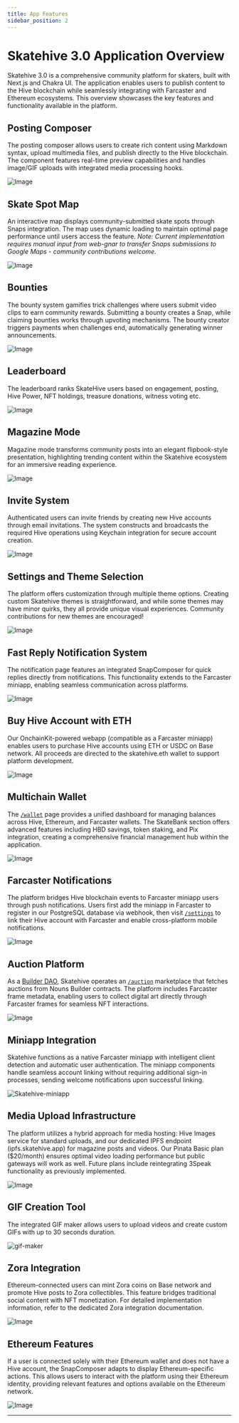 ```yaml
---
title: App Features
sidebar_position: 2
---
```


# Skatehive 3.0 Application Overview

Skatehive 3.0 is a comprehensive community platform for skaters, built with Next.js and Chakra UI. The application enables users to publish content to the Hive blockchain while seamlessly integrating with Farcaster and Ethereum ecosystems. This overview showcases the key features and functionality available in the platform.

## Posting Composer

The posting composer allows users to create rich content using Markdown syntax, upload multimedia files, and publish directly to the Hive blockchain. The component features real-time preview capabilities and handles image/GIF uploads with integrated media processing hooks.

![Image](https://ipfs.skatehive.app/ipfs/QmbMT47u9nd7zyNYWUCR5hHe1AG6k49xGrPjQcv4mqDr3u)

## Skate Spot Map

An interactive map displays community-submitted skate spots through Snaps integration. The map uses dynamic loading to maintain optimal page performance until users access the feature. _Note: Current implementation requires manual input from web-gnar to transfer Snaps submissions to Google Maps - community contributions welcome._

![Image](https://ipfs.skatehive.app/ipfs/QmcigkjTTHjm2PXHLzRCAFLBXbjdFyKgd9XVS9yMqQDzdj)

## Bounties

The bounty system gamifies trick challenges where users submit video clips to earn community rewards. Submitting a bounty creates a Snap, while claiming bounties works through upvoting mechanisms. The bounty creator triggers payments when challenges end, automatically generating winner announcements.

![Image](https://ipfs.skatehive.app/ipfs/QmZgF8eKLmtkCDLVRP9Tey9CLjhsWX8gG4fU6ms285QfjK)

## Leaderboard

The leaderboard ranks SkateHive users based on engagement, posting, Hive Power, NFT holdings, treasure donations, witness voting etc.

![Image](https://ipfs.skatehive.app/ipfs/QmekeXkQzMhz6io69k3tpmGN1KcXPv6hgJcYM7aJ83KY7y)

## Magazine Mode

Magazine mode transforms community posts into an elegant flipbook-style presentation, highlighting trending content within the Skatehive ecosystem for an immersive reading experience.

![Image](https://ipfs.skatehive.app/ipfs/QmQSiX4dBw9mA4uB8FFemMcLauKfJYg5pS2SU1ND2u4kN1)

## Invite System

Authenticated users can invite friends by creating new Hive accounts through email invitations. The system constructs and broadcasts the required Hive operations using Keychain integration for secure account creation.

![Image](https://ipfs.skatehive.app/ipfs/QmXWnFG2EpEXpVLtLRYSnPPq5LLgDDoeJvLLmy6VwDnXhR)

## Settings and Theme Selection

The platform offers customization through multiple theme options. Creating custom Skatehive themes is straightforward, and while some themes may have minor quirks, they all provide unique visual experiences. Community contributions for new themes are encouraged!

![Image](https://ipfs.skatehive.app/ipfs/QmcZQSbz1ufccTatNk28eZ1W5RE88cYtfBLcB6Mx8hAsac)

## Fast Reply Notification System

The notification page features an integrated SnapComposer for quick replies directly from notifications. This functionality extends to the Farcaster miniapp, enabling seamless communication across platforms.

![Image](https://ipfs.skatehive.app/ipfs/QmS9rJCC8C2HTid4KsXEA8fd1U4TxqEcvGXbUDWjz8phaw)

## Buy Hive Account with ETH

Our OnchainKit-powered webapp (compatible as a Farcaster miniapp) enables users to purchase Hive accounts using ETH or USDC on Base network. All proceeds are directed to the skatehive.eth wallet to support platform development.

![Image](https://ipfs.skatehive.app/ipfs/QmZdaFxbfVCWYUwjHZeiiWtnqHf7ZBZxcARQ7ok3cHmJSy)

## Multichain Wallet

The [`/wallet`](https://skatehive.app/wallet) page provides a unified dashboard for managing balances across Hive, Ethereum, and Farcaster wallets. The SkateBank section offers advanced features including HBD savings, token staking, and Pix integration, creating a comprehensive financial management hub within the application.

![Image](https://ipfs.skatehive.app/ipfs/QmcfDJLwJ25LuPqGt3JvCxabdyhW7rMGtSMbZBPL7tjne2)

## Farcaster Notifications

The platform bridges Hive blockchain events to Farcaster miniapp users through push notifications. Users first add the miniapp in Farcaster to register in our PostgreSQL database via webhook, then visit [`/settings`](https://skatehive.app/settings) to link their Hive account with Farcaster and enable cross-platform mobile notifications.

![Image](https://ipfs.skatehive.app/ipfs/QmRoSSP8oQQRYKoM56r8EpR2qaX7UybTTv87SFpFTHK7gw)

## Auction Platform

As a [Builder DAO](https://docs.nouns.build/), Skatehive operates an [`/auction`](https://skatehive.app/auction) marketplace that fetches auctions from Nouns Builder contracts. The platform includes Farcaster frame metadata, enabling users to collect digital art directly through Farcaster frames for seamless NFT interactions.

![Image](https://ipfs.skatehive.app/ipfs/QmXxhcDdcMewU7MBACAv3WHhaWGGFjrrngt5gaLs3Ff8jt)

## Miniapp Integration

Skatehive functions as a native Farcaster miniapp with intelligent client detection and automatic user authentication. The miniapp components handle seamless account linking without requiring additional sign-in processes, sending welcome notifications upon successful linking.

![Skatehive-miniapp](https://ipfs.skatehive.app/ipfs/QmWof7MSt6KRMM8MbS666VqcJwS4YzzDG3TJSkdCPjmknU)

## Media Upload Infrastructure

The platform utilizes a hybrid approach for media hosting: Hive Images service for standard uploads, and our dedicated IPFS endpoint (ipfs.skatehive.app) for magazine posts and videos. Our Pinata Basic plan ($20/month) ensures optimal video loading performance but public gateways will work as well. Future plans include reintegrating 3Speak functionality as previously implemented.

![Image](https://ipfs.skatehive.app/ipfs/QmP3Vfq8aWadEKj4xQJwj2fJc2azrZdXD2DxuFM8HpMDco)

## GIF Creation Tool

The integrated GIF maker allows users to upload videos and create custom GIFs with up to 30 seconds duration.

![gif-maker](https://ipfs.skatehive.app/ipfs/QmS3J89iM3xKfQTmaSKZPhBBc8uyEdUFGKkxuAGSwSPHso)

## Zora Integration

Ethereum-connected users can mint Zora coins on Base network and promote Hive posts to Zora collectibles. This feature bridges traditional social content with NFT monetization. For detailed implementation information, refer to the dedicated Zora integration documentation.

![Image](https://ipfs.skatehive.app/ipfs/QmUW2uCjYFE5VsfsW7qM8CpDdF2Nfvwv8P2ZmVmuUgtUb9)

## Ethereum Features

If a user is connected solely with their Ethereum wallet and does not have a Hive account, the SnapComposer adapts to display Ethereum-specific actions. This allows users to interact with the platform using their Ethereum identity, providing relevant features and options available on the Ethereum network.

![Image](https://ipfs.skatehive.app/ipfs/QmUsht6Da3h2kFRmc4PfuvDnSzXQoCnoLBkdKEem9FeeEm)

---
